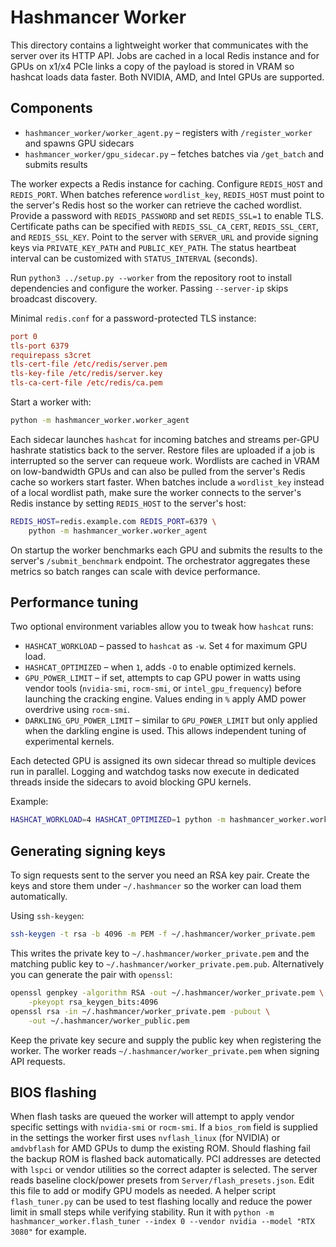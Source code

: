 # Hashmancer Worker

This directory contains a lightweight worker that communicates with the server
over its HTTP API. Jobs are cached in a local Redis instance and for GPUs on
x1/x4 PCIe links a copy of the payload is stored in VRAM so hashcat loads data
faster.
Both NVIDIA, AMD, and Intel GPUs are supported.

## Components

- `hashmancer_worker/worker_agent.py` – registers with `/register_worker` and spawns GPU sidecars
- `hashmancer_worker/gpu_sidecar.py` – fetches batches via `/get_batch` and submits results

The worker expects a Redis instance for caching. Configure `REDIS_HOST` and
`REDIS_PORT`. When batches reference `wordlist_key`, `REDIS_HOST` must point to
the server's Redis host so the worker can retrieve the cached wordlist.
Provide a password with `REDIS_PASSWORD` and set `REDIS_SSL=1` to enable TLS.
Certificate paths can be specified with `REDIS_SSL_CA_CERT`, `REDIS_SSL_CERT`,
and `REDIS_SSL_KEY`. Point to the server with `SERVER_URL` and provide signing
keys via `PRIVATE_KEY_PATH` and `PUBLIC_KEY_PATH`. The status heartbeat
interval can be customized with `STATUS_INTERVAL` (seconds).

Run `python3 ../setup.py --worker` from the repository root to install
dependencies and configure the worker.  Passing `--server-ip` skips broadcast
discovery.

Minimal `redis.conf` for a password-protected TLS instance:

```conf
port 0
tls-port 6379
requirepass s3cret
tls-cert-file /etc/redis/server.pem
tls-key-file /etc/redis/server.key
tls-ca-cert-file /etc/redis/ca.pem
```

Start a worker with:

```bash
python -m hashmancer_worker.worker_agent
```

Each sidecar launches `hashcat` for incoming batches and streams per-GPU
hashrate statistics back to the server.  Restore files are uploaded if a job is
interrupted so the server can requeue work.  Wordlists are cached in VRAM on
low-bandwidth GPUs and can also be pulled from the server's Redis cache so
workers start faster. When batches include a `wordlist_key` instead of a local
wordlist path, make sure the worker connects to the server's Redis instance by
setting `REDIS_HOST` to the server's host:

```bash
REDIS_HOST=redis.example.com REDIS_PORT=6379 \
    python -m hashmancer_worker.worker_agent
```

On startup the worker benchmarks each GPU and submits the results to the
server's `/submit_benchmark` endpoint. The orchestrator aggregates these
metrics so batch ranges can scale with device performance.

## Performance tuning

Two optional environment variables allow you to tweak how `hashcat` runs:

- `HASHCAT_WORKLOAD` – passed to `hashcat` as `-w`. Set `4` for maximum GPU load.
- `HASHCAT_OPTIMIZED` – when `1`, adds `-O` to enable optimized kernels.
- `GPU_POWER_LIMIT` – if set, attempts to cap GPU power in watts using
  vendor tools (`nvidia-smi`, `rocm-smi`, or `intel_gpu_frequency`) before
  launching the cracking engine. Values ending in `%` apply AMD power
  overdrive using `rocm-smi`.
- `DARKLING_GPU_POWER_LIMIT` – similar to `GPU_POWER_LIMIT` but only applied
  when the darkling engine is used. This allows independent tuning of
  experimental kernels.

Each detected GPU is assigned its own sidecar thread so multiple devices run in
parallel.  Logging and watchdog tasks now execute in dedicated threads inside
the sidecars to avoid blocking GPU kernels.

Example:

```bash
HASHCAT_WORKLOAD=4 HASHCAT_OPTIMIZED=1 python -m hashmancer_worker.worker_agent
```


## Generating signing keys

To sign requests sent to the server you need an RSA key pair.  Create the keys
and store them under `~/.hashmancer` so the worker can load them automatically.

Using `ssh-keygen`:

```bash
ssh-keygen -t rsa -b 4096 -m PEM -f ~/.hashmancer/worker_private.pem
```

This writes the private key to `~/.hashmancer/worker_private.pem` and the
matching public key to `~/.hashmancer/worker_private.pem.pub`.  Alternatively
you can generate the pair with `openssl`:

```bash
openssl genpkey -algorithm RSA -out ~/.hashmancer/worker_private.pem \
    -pkeyopt rsa_keygen_bits:4096
openssl rsa -in ~/.hashmancer/worker_private.pem -pubout \
    -out ~/.hashmancer/worker_public.pem
```

Keep the private key secure and supply the public key when registering the
worker.  The worker reads `~/.hashmancer/worker_private.pem` when signing API
requests.

## BIOS flashing

When flash tasks are queued the worker will attempt to apply vendor specific
settings with `nvidia-smi` or `rocm-smi`.  If a `bios_rom` field is supplied in
the settings the worker first uses `nvflash_linux` (for NVIDIA) or `amdvbflash`
for AMD GPUs to dump the existing ROM.  Should flashing fail the backup ROM is
flashed back automatically.  PCI addresses are detected with `lspci` or vendor
utilities so the correct adapter is selected.
The server reads baseline clock/power presets from
`Server/flash_presets.json`. Edit this file to add or modify GPU models as
needed. A helper script `flash_tuner.py` can be used to test flashing locally
and reduce the power limit in small steps while verifying stability. Run it with
`python -m hashmancer_worker.flash_tuner --index 0 --vendor nvidia --model "RTX
3080"` for example.

